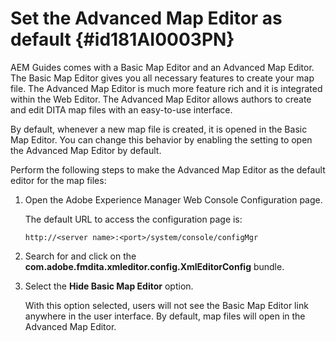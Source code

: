 # Set the Advanced Map Editor as default {#id181AI0003PN}

AEM Guides comes with a Basic Map Editor and an Advanced Map Editor. The Basic Map Editor gives you all necessary features to create your map file. The Advanced Map Editor is much more feature rich and it is integrated within the Web Editor. The Advanced Map Editor allows authors to create and edit DITA map files with an easy-to-use interface.

By default, whenever a new map file is created, it is opened in the Basic Map Editor. You can change this behavior by enabling the setting to open the Advanced Map Editor by default.

Perform the following steps to make the Advanced Map Editor as the default editor for the map files:

1.  Open the Adobe Experience Manager Web Console Configuration page.

    The default URL to access the configuration page is:

    ```http
    http://<server name>:<port>/system/console/configMgr
    ```

1.  Search for and click on the **com.adobe.fmdita.xmleditor.config.XmlEditorConfig** bundle.

1.  Select the **Hide Basic Map Editor** option.

    With this option selected, users will not see the Basic Map Editor link anywhere in the user interface. By default, map files will open in the Advanced Map Editor.


